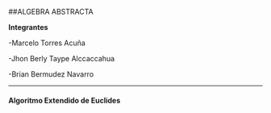 ##ALGEBRA ABSTRACTA

**Integrantes**

-Marcelo Torres Acuña

-Jhon Berly Taype Alccaccahua 


-Brian Bermudez Navarro

------------

#### **Algoritmo Extendido de Euclides**


